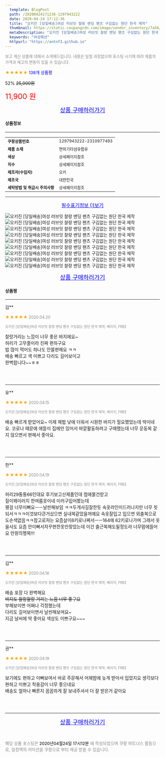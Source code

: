 ```yaml
---
  template: BlogPost
  path: /20200424171236-1297943222
  date: 2020-04-24 17:12:36
  title: "오키진 [당일배송]여성 러브잇 찰랑 밴딩 팬츠 구김없는 원단 한국 제작"
  thumbnail: https://static.coupangcdn.com/image/vendor_inventory/7a56/4759f180334ff0f2d26cc62eaa554438a6074bab52e285f83e764c2aa63c.jpg
  metaDescription: "오키진 [당일배송]여성 러브잇 찰랑 밴딩 팬츠 구김없는 원단 한국 제작,여성패션"
  keywords: "여성패션"
  httpurl: "https://antnf3.github.io"
---
```

  
<span style="color: #888;font-size:0.8rem">보고 계신 상품에 대해서 소개해드립니다.
내용은 일절 과장없으며 포스팅 시기에 따라 제품의 가격과 재고의 변동이 있을 수 있습니다.</span>
  
<span style="color: orange;">★★★★★</span> <span style="color: blue;font-size: 0.85rem;">138개 상품평</span>

<span style="font-size: 0.9rem">52%</span> <span style="font-size: 0.9rem">~~25,000원~~</span>

<span style="color: red;font-size: 1.5rem;">11,900 원</span>



<p align="center"><a href="http://me2.do/5ClAZJ6l" style="font-size: 1.2rem; color: blue;">상품 구매하러가기</a></p>

#### 상품정보

---

|                  |                       |
| ---------------- | --------------------- |
| **<span style="font-size:0.8rem;">쿠팡상품번호</span>** | <span style="font-size:0.8rem;">1297943222-2310977493</span> |
| **<span style="font-size:0.8rem;">제품 소재</span>**    | <span style="font-size:0.8rem;">면외기타섬유함유</span>        |
| **<span style="font-size:0.8rem;">색상</span>**    | <span style="font-size:0.8rem;">상세페이지참조</span>        |
| **<span style="font-size:0.8rem;">치수</span>**    | <span style="font-size:0.8rem;">상세페이지참조</span>        |
| **<span style="font-size:0.8rem;">제조자(수입자)</span>**    | <span style="font-size:0.8rem;">오키</span>        |
| **<span style="font-size:0.8rem;">제조국</span>**    | <span style="font-size:0.8rem;">대한민국</span>        |
| **<span style="font-size:0.8rem;">세탁방법 및 취급시 주의사항</span>**    | <span style="font-size:0.8rem;">상세페이지참조</span>        |




---

<p align="center"><a href="http://me2.do/5ClAZJ6l" style="font-size: 1rem; color: blue;">필수표기정보 더보기</a></p>

![오키진 [당일배송]여성 러브잇 찰랑 밴딩 팬츠 구김없는 원단 한국 제작](http://thumbnail7.coupangcdn.com/thumbnails/remote/q89/image/vendor_inventory/16f9/a11256c9de289886e37bd0fc615df70fa680acd0df17080999b8b3fe9942.jpg)
![오키진 [당일배송]여성 러브잇 찰랑 밴딩 팬츠 구김없는 원단 한국 제작](http://image1.coupangcdn.com/image/vendor_inventory/b945/651604fd8d9c80d5e71666d92f4e4a543d290091e83cd56f952c00be6ecb.jpg)
![오키진 [당일배송]여성 러브잇 찰랑 밴딩 팬츠 구김없는 원단 한국 제작](http://image1.coupangcdn.com/image/vendor_inventory/80ea/ee763b08b10c04608b1f750fa993c8056f33181b7a149d8a8ba91d23af2f.png)
![오키진 [당일배송]여성 러브잇 찰랑 밴딩 팬츠 구김없는 원단 한국 제작](http://image1.coupangcdn.com/image/vendor_inventory/8c3c/579d00854e0805676f18aac2688487dc81da533e7908bba2fd5cfc3f3bac.jpg)
![오키진 [당일배송]여성 러브잇 찰랑 밴딩 팬츠 구김없는 원단 한국 제작](http://image1.coupangcdn.com/image/vendor_inventory/5a61/dfd0d80ef1a403094e915fec3722667badbc407354397b66fafafe16553a.jpg)
![오키진 [당일배송]여성 러브잇 찰랑 밴딩 팬츠 구김없는 원단 한국 제작](http://image1.coupangcdn.com/image/vendor_inventory/b9cf/7b6f7bc1bb01f6bc2bc978f9147e03ae8800e1dfe3852a62d793e72f9eeb.jpg)
![오키진 [당일배송]여성 러브잇 찰랑 밴딩 팬츠 구김없는 원단 한국 제작](http://image1.coupangcdn.com/image/vendor_inventory/8863/220d7f216a07fcf03b03bb59fedfadc2debf283b756bed0af69a1c5191ae.jpg)
![오키진 [당일배송]여성 러브잇 찰랑 밴딩 팬츠 구김없는 원단 한국 제작](http://image1.coupangcdn.com/image/vendor_inventory/f26b/e65ae5135135861f86205bbb8326c0bfb01c4726f023b10bc6962ddeed14.jpg)
![오키진 [당일배송]여성 러브잇 찰랑 밴딩 팬츠 구김없는 원단 한국 제작](http://thumbnail6.coupangcdn.com/thumbnails/remote/q89/image/vendor_inventory/8969/956c1f0064c9c8baef1f221b4a49f985ba2e0cb6a3af2ac638c173c1925c.jpg)

<p align="center"><a href="http://me2.do/5ClAZJ6l" style="font-size: 1.2rem; color: blue;">상품 구매하러가기</a></p>

#### 상품평
  
---
  
김**
    
<span style="color: orange;">★★★★★</span> <span style="font-size:0.8rem;color: #888;">2020.04.20</span>
    
<span style="color: #888;font-size:0.7rem">오키진 [당일배송]여성 러브잇 찰랑 밴딩 팬츠 구김없는 원단 한국 제작, 베이지, FREE</span>
    

    
<span style="font-size: 0.9rem;">찰랑거리는 느낌이 너무 좋은 바지에요~<br/>허리가 고무줄이라 진짜 편하구요 <br/>밥 많이 먹어도 하나도 안불편해요 ㅋㅋ<br/>배송 빠르고 색 이쁘고 다리도 길어보이고 <br/>완벽합니다~~ㅎㅎ</span>
    
<br>
<br>

---
  
유**
    
<span style="color: orange;">★★★★★</span> <span style="font-size:0.8rem;color: #888;">2020.04.15</span>
    
<span style="color: #888;font-size:0.7rem">오키진 [당일배송]여성 러브잇 찰랑 밴딩 팬츠 구김없는 원단 한국 제작, 베이지, FREE</span>
    

    
<span style="font-size: 0.9rem;">배송 빠르게 받았어요~ 이제 제법 낮에 더워서 시원한 바지가 필요했었는데 딱이네요. 코로나 때문에 애들이 집에만 있어서 바깥활동하려고 구매했는데 너무 운동복 같지 않으면서 편해서 좋아요.</span>
    
<br>
<br>

---
  
한**
    
<span style="color: orange;">★★★★★</span> <span style="font-size:0.8rem;color: #888;">2020.04.19</span>
    
<span style="color: #888;font-size:0.7rem">오키진 [당일배송]여성 러브잇 찰랑 밴딩 팬츠 구김없는 원단 한국 제작, 베이지, FREE</span>
    

    
<span style="font-size: 0.9rem;">허리29통통66인대요 후기보고산제품인데 첨에물건받고<br/>질이왜이러지 한여름옷이네  이러구입어봤는데<br/>웬걸 너무이뻐요ㅡㅡ날씬해보임 ㅋㅋ두개사길잘한듯 속옷라인이드러나지만 너무 핏되서ㅋㅋㅋ이것보다큰거샀으면 실내복같았을꺼예요  속옷잘입고 입으면 외출복으로도손색없음ㅋㅋ참고로저는 요즘살이6키로나쪄서ㅡㅡ164에 62키로나가여  그래서 옷을사도  요즘 안이뻐서자꾸편한옷만찾았는데 이건 출근복해도될정도라 너무맘에들어요 만원의행복!!!</span>
    
<br>
<br>

---
  
김**
    
<span style="color: orange;">★★★★★</span> <span style="font-size:0.8rem;color: #888;">2020.04.16</span>
    
<span style="color: #888;font-size:0.7rem">오키진 [당일배송]여성 러브잇 찰랑 밴딩 팬츠 구김없는 원단 한국 제작, 베이지, FREE</span>
    

    
<span style="font-size: 0.9rem;">배송 포장 다 완벽해요~~<br/>바지도 찰랑찰랑 거리는 느낌 너무 좋구요~~<br/>부해보이면 어쩌나 걱정했는데 <br/>다리도 길어보이면서 날씬해보여요~<br/>지금 날씨에 딱 좋아요 색상도 이쁘구요~~~</span>
    
<br>
<br>

---
  
권**
    
<span style="color: orange;">★★★★★</span> <span style="font-size:0.8rem;color: #888;">2020.04.19</span>
    
<span style="color: #888;font-size:0.7rem">오키진 [당일배송]여성 러브잇 찰랑 밴딩 팬츠 구김없는 원단 한국 제작, 베이지, FREE</span>
    

    
<span style="font-size: 0.9rem;">보기에도 편하고 이뻐보여서 바로 주문해서 어제밤에 늦게 받아서 입었지요 생각보다 편하고 이쁘고 착용감이 너무 좋으네요<br/>배송도 얼마나 빠른지 꼼꼼하게 잘 보내주셔서 더 잘 받은거 같아요</span>
    
<br>
<br>


  
---
  
<p align="center"><a href="http://me2.do/5ClAZJ6l" style="font-size: 1.2rem; color: blue;">상품 구매하러가기</a></p>
  
<br>
  
<span style="font-size: 0.85rem; color: #888;">해당 상품 포스팅은 <span style="color: #000;"> 2020년04월24일 17시12분 </span> 에 작성되었으며 쿠팡 파트너스 활동으로, 일정액의 커미션을 쿠팡으로 부터 제공 받을 수 있습니다.</span>